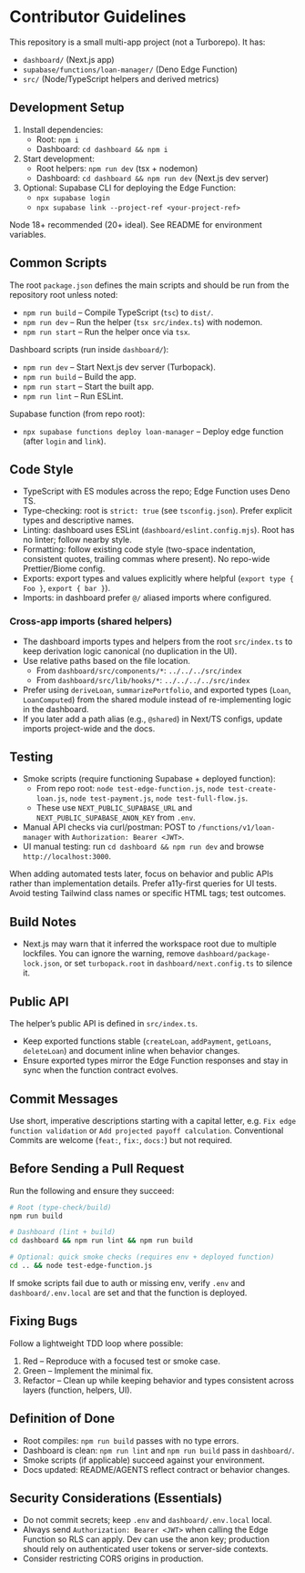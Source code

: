 # Contributor Guidelines

This repository is a small multi-app project (not a Turborepo). It has:
- `dashboard/` (Next.js app)
- `supabase/functions/loan-manager/` (Deno Edge Function)
- `src/` (Node/TypeScript helpers and derived metrics)

## Development Setup
1. Install dependencies:
   - Root: `npm i`
   - Dashboard: `cd dashboard && npm i`
2. Start development:
   - Root helpers: `npm run dev` (tsx + nodemon)
   - Dashboard: `cd dashboard && npm run dev` (Next.js dev server)
3. Optional: Supabase CLI for deploying the Edge Function:
   - `npx supabase login`
   - `npx supabase link --project-ref <your-project-ref>`

Node 18+ recommended (20+ ideal). See README for environment variables.

## Common Scripts
The root `package.json` defines the main scripts and should be run from the repository root unless noted:
- `npm run build` – Compile TypeScript (`tsc`) to `dist/`.
- `npm run dev` – Run the helper (`tsx src/index.ts`) with nodemon.
- `npm run start` – Run the helper once via `tsx`.

Dashboard scripts (run inside `dashboard/`):
- `npm run dev` – Start Next.js dev server (Turbopack).
- `npm run build` – Build the app.
- `npm run start` – Start the built app.
- `npm run lint` – Run ESLint.

Supabase function (from repo root):
- `npx supabase functions deploy loan-manager` – Deploy edge function (after `login` and `link`).

## Code Style
- TypeScript with ES modules across the repo; Edge Function uses Deno TS.
- Type-checking: root is `strict: true` (see `tsconfig.json`). Prefer explicit types and descriptive names.
- Linting: dashboard uses ESLint (`dashboard/eslint.config.mjs`). Root has no linter; follow nearby style.
- Formatting: follow existing code style (two-space indentation, consistent quotes, trailing commas where present). No repo-wide Prettier/Biome config.
- Exports: export types and values explicitly where helpful (`export type { Foo }`, `export { bar }`).
- Imports: in dashboard prefer `@/` aliased imports where configured.

### Cross-app imports (shared helpers)

- The dashboard imports types and helpers from the root `src/index.ts` to keep derivation logic canonical (no duplication in the UI).
- Use relative paths based on the file location.
  - From `dashboard/src/components/*`: `../../../src/index`
  - From `dashboard/src/lib/hooks/*`: `../../../../src/index`
- Prefer using `deriveLoan`, `summarizePortfolio`, and exported types (`Loan`, `LoanComputed`) from the shared module instead of re-implementing logic in the dashboard.
- If you later add a path alias (e.g., `@shared`) in Next/TS configs, update imports project-wide and the docs.

## Testing
- Smoke scripts (require functioning Supabase + deployed function):
  - From repo root: `node test-edge-function.js`, `node test-create-loan.js`, `node test-payment.js`, `node test-full-flow.js`.
  - These use `NEXT_PUBLIC_SUPABASE_URL` and `NEXT_PUBLIC_SUPABASE_ANON_KEY` from `.env`.
- Manual API checks via curl/postman: POST to `/functions/v1/loan-manager` with `Authorization: Bearer <JWT>`.
- UI manual testing: run `cd dashboard && npm run dev` and browse `http://localhost:3000`.

When adding automated tests later, focus on behavior and public APIs rather than implementation details. Prefer a11y-first queries for UI tests. Avoid testing Tailwind class names or specific HTML tags; test outcomes.

## Build Notes

- Next.js may warn that it inferred the workspace root due to multiple lockfiles. You can ignore the warning, remove `dashboard/package-lock.json`, or set `turbopack.root` in `dashboard/next.config.ts` to silence it.

## Public API
The helper’s public API is defined in `src/index.ts`.

- Keep exported functions stable (`createLoan`, `addPayment`, `getLoans`, `deleteLoan`) and document inline when behavior changes.
- Ensure exported types mirror the Edge Function responses and stay in sync when the function contract evolves.

## Commit Messages
Use short, imperative descriptions starting with a capital letter, e.g. `Fix edge function validation` or `Add projected payoff calculation`. Conventional Commits are welcome (`feat:`, `fix:`, `docs:`) but not required.

## Before Sending a Pull Request
Run the following and ensure they succeed:

```bash
# Root (type-check/build)
npm run build

# Dashboard (lint + build)
cd dashboard && npm run lint && npm run build

# Optional: quick smoke checks (requires env + deployed function)
cd .. && node test-edge-function.js
```

If smoke scripts fail due to auth or missing env, verify `.env` and `dashboard/.env.local` are set and that the function is deployed.

## Fixing Bugs
Follow a lightweight TDD loop where possible:
1. Red – Reproduce with a focused test or smoke case.
2. Green – Implement the minimal fix.
3. Refactor – Clean up while keeping behavior and types consistent across layers (function, helpers, UI).

## Definition of Done

- Root compiles: `npm run build` passes with no type errors.
- Dashboard is clean: `npm run lint` and `npm run build` pass in `dashboard/`.
- Smoke scripts (if applicable) succeed against your environment.
- Docs updated: README/AGENTS reflect contract or behavior changes.

## Security Considerations (Essentials)
- Do not commit secrets; keep `.env` and `dashboard/.env.local` local.
- Always send `Authorization: Bearer <JWT>` when calling the Edge Function so RLS can apply. Dev can use the anon key; production should rely on authenticated user tokens or server-side contexts.
- Consider restricting CORS origins in production.

